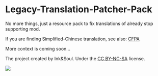 # Legacy-Translation-Patcher-Pack
No more things, just a resource pack to fix translations of already stop supporting mod.

If you are finding Simplified-Chinese translation, see also: [CFPA](https://github.com/CFPAOrg/Minecraft-Mod-Language-Package)

More context is coming soon...

The project created by Ink&amp;Soul. Under the [CC BY-NC-SA](https://creativecommons.org/licenses/by-nc-sa/4.0/) license.

![](https://mirrors.creativecommons.org/presskit/buttons/88x31/png/by-nc-sa.png)
